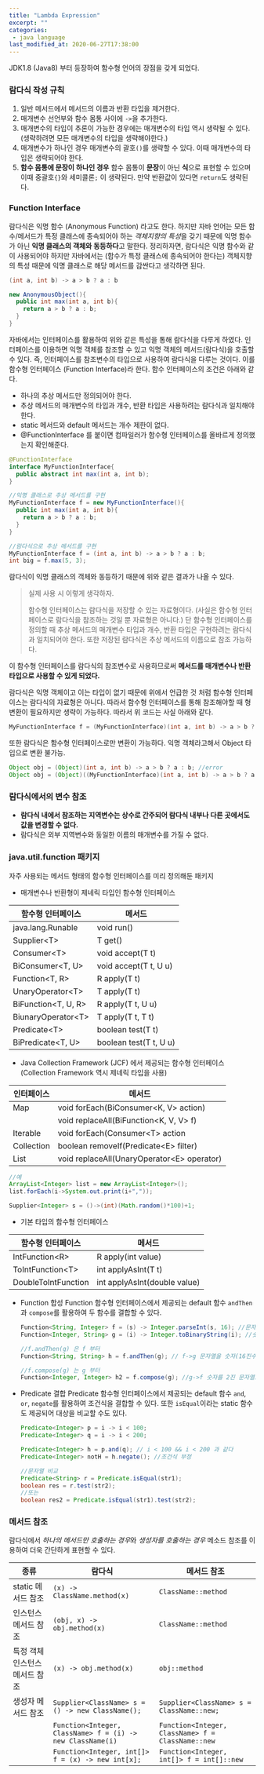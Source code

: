 ```yaml
---
title: "Lambda Expression"
excerpt: ""
categories:
 - java language
last_modified_at: 2020-06-27T17:38:00
---
```


JDK1.8 (Java8) 부터 등장하여 함수형 언어의 장점을 갖게 되었다.

### 람다식 작성 규칙

1. 일반 메서드에서 메서드의 이름과 반환 타입을 제거한다.
2. 매개변수 선언부와 함수 몸통 사이에 `->`을 추가한다.
3. 매개변수의 타입이 추론이 가능한 경우에는 매개변수의 타입 역시 생략될 수 있다. (생략하려면 모든 매개변수의 타입을 생략해야한다.)
4. 매개변수가 하나인 경우 매개변수의 괄호`()`를 생략할 수 있다. 이때 매개변수의 타입은 생략되어야 한다.
5. **함수 몸통에 문장이 하나인 경우** 함수 몸통이 **문장**이 아닌 **식**으로 표현할 수 있으며 이때 중괄호`{}`와 세미콜론`;` 이 생략된다. 만약 반환값이 있다면 `return`도 생략된다.



### Function Interface

람다식은 익명 함수 (Anonymous Function) 라고도 한다. 하지만 자바 언어는 모든 함수/메서드가 특정 클래스에 종속되어야 하는 *객체지향의 특성*을 갖기 때문에 익명 함수가 아닌 **익명 클래스의 객체와 동등하다**고 말한다. 정리하자면, 람다식은 익명 함수와 같이 사용되어야 하지만 자바에서는 (함수가 특정 클래스에 종속되어야 한다는) 객체지향의 특성 때문에 익명 클래스로 해당 메서드를 감싼다고 생각하면 된다.

```java
(int a, int b) -> a > b ? a : b
```

```java
new AnonymousObject(){
  public int max(int a, int b){
    return a > b ? a : b;
  }
}
```

자바에서는 인터페이스를 활용하여 위와 같은 특성을 통해 람다식을 다루게 하였다. 인터페이스를 이용하면 익명 객체를 참조할 수 있고 익명 객체의 메서드(람다식)을 호출할 수 있다. 즉, 인터페이스를 참조변수의 타입으로 사용하여 람다식을 다루는 것이다. 이를 함수형 인터페이스 (Function Interface)라 한다. 함수 인터페이스의 조건은 아래와 같다.

- 하나의 추상 메서드만 정의되어야 한다.
- 추상 메서드의 매개변수의 타입과 개수, 반환 타입은 사용하려는 람다식과 일치해야한다.
- static 메서드와 default 메서드는 개수 제한이 없다.
- @FunctionInterface 를 붙이면 컴파일러가 함수형 인터페이스를 올바르게 정의했는지 확인해준다.

```java
@FunctionInterface
interface MyFunctionInterface{
  public abstract int max(int a, int b);
}
```

```java
//익명 클래스로 추상 메서드를 구현
MyFunctionInterface f = new MyFunctionInterface(){
  public int max(int a, int b){
    return a > b ? a : b;
  }
}
```

```java
//람다식으로 추상 메서드를 구현
MyFunctionInterface f = (int a, int b) -> a > b ? a : b;
int big = f.max(5, 3);
```

람다식이 익명 클래스의 객체와 동등하기 때문에 위와 같은 결과가 나올 수 있다.

> 실제 사용 시 이렇게 생각하자.
>
> 함수형 인터페이스는 람다식을 저장할 수 있는 자료형이다. (사실은 함수형 인터페이스로 람다식을 참조하는 것일 뿐 자료형은 아니다.) 단 함수형 인터페이스를 정의할 때 추상 메서드의 매개변수 타입과 개수, 반환 타입은 구현하려는 람다식과 일치되어야 한다. 또한 저장된 람다식은 추상 메서드의 이름으로 참조 가능하다.

이 함수형 인터페이스를 람다식의 참조변수로 사용하므로써 **메서드를 매개변수나 반환 타입으로 사용할 수 있게 되었다.**

람다식은 익명 객체이고 이는 타입이 없기 때문에 위에서 언급한 것 처럼 함수형 인터페이스는 람다식의 자료형은 아니다. 따라서 함수형 인터페이스를 통해 참조해야할 때 형변환이 필요하지만 생략이 가능하다. 따라서 위 코드는 사실 아래와 같다.

```java
MyFunctionInterface f = (MyFunctionInterface)(int a, int b) -> a > b ? a : b;
```

또한 람다식은 함수형 인터페이스로만 변환이 가능하다. 익명 객체라고해서 Object 타입으로 변환 불가능.

```java
Object obj = (Object)(int a, int b) -> a > b ? a : b; //error
Object obj = (Object)((MyFunctionInterface)(int a, int b) -> a > b ? a : b;)
```



### 람다식에서의 변수 참조

- **람다식 내에서 참조하는 지역변수는 상수로 간주되어 람다식 내부나 다른 곳에서도 값을 변경할 수 없다.**
- 람다식은 외부 지역변수와 동일한 이름의 매개변수를 가질 수 없다.



### java.util.function 패키지

자주 사용되는 메서드 형태의 함수형 인터페이스를 미리 정의해둔 패키지

- 매개변수나 반환형이 제네릭 타입인 함수형 인터페이스

| 함수형 인터페이스    | 메서드                 |
| -------------------- | ---------------------- |
| java.lang.Runable    | void run()             |
| Supplier\<T\>        | T get()                |
| Consumer\<T\>        | void accept(T t)       |
| BiConsumer<T, U>     | void accept(T t, U u)  |
| Function<T, R>       | R apply(T t)           |
| UnaryOperator\<T\>   | T apply(T t)           |
| BiFunction<T, U, R>  | R apply(T t, U u)      |
| BiunaryOperator\<T\> | T apply(T t, T t)      |
| Predicate\<T\>       | boolean test(T t)      |
| BiPredicate<T, U>    | boolean test(T t, U u) |



- Java Collection Framework (JCF) 에서 제공되는 함수형 인터페이스
  (Collection Framework 역시 제네릭 타입을 사용)

| 인터페이스 | 메서드                                       |
| ---------- | -------------------------------------------- |
| Map        | void forEach(BiConsumer<K, V> action)        |
|            | void replaceAll(BiFunction<K, V, V> f)       |
| Iterable   | void forEach(Consumer\<T\> action            |
| Collection | boolean removeIf(Predicate\<E\> filter)      |
| List       | void replaceAll(UnaryOperator\<E\> operator) |

```java
//예
ArrayList<Integer> list = new ArrayList<Integer>();
list.forEach(i->System.out.print(i+","));

Supplier<Integer> s = ()->(int)(Math.random()*100)+1;
```



- 기본 타입의 함수형 인터페이스

| 함수형 인터페이스   | 메서드                       |
| ------------------- | ---------------------------- |
| IntFunction\<R\>    | R apply(int value)           |
| ToIntFunction\<T\>  | int applyAsInt(T t)          |
| DoubleToIntFunction | int applyAsInt(double value) |



- Function 합성
  Function 함수형 인터페이스에서 제공되는 default 함수 `andThen`과 `compose`를 활용하여 두 함수를 결합할 수 있다.  

  ```java
  Function<String, Integer> f = (s) -> Integer.parseInt(s, 16); //문자열을 숫자(16진수)로 변환하는 함수
  Function<Integer, String> g = (i) -> Integer.toBinaryString(i); //숫자를 2진 문자열로 변환하는 함수
  
  //f.andThen(g) 은 f 부터
  Function<String, String> h = f.andThen(g); // f->g 문자열을 숫자(16진수)로 변환한 뒤 2진 문자열로 변환하는 함수
  
  //f.compose(g) 는 g 부터
  Function<Integer, Integer> h2 = f.compose(g); //g->f 숫자를 2진 문자열로 변환한 뒤 숫자(16진수)로 변환하는 함수
  ```

  

- Predicate 결합
  Predicate 함수형 인터페이스에서 제공되는 default 함수 `and`, `or`, `negate`를 활용하여 조건식을 결합할 수 있다. 또한 `isEqual`이라는 static 함수도 제공되어 대상을 비교할 수도 있다.

  ```java
  Predicate<Integer> p = i -> i < 100;
  Predicate<Integer> q = i -> i < 200;
  
  Predicate<Integer> h = p.and(q); // i < 100 && i < 200 과 같다
  Predicate<Integer> notH = h.negate(); //조건식 부정
  ```

  ```java
  //문자열 비교
  Predicate<String> r = Predicate.isEqual(str1);
  boolean res = r.test(str2);
  //또는
  boolean res2 = Predicate.isEqual(str1).test(str2);
  ```

  

### 메서드 참조

람다식에서 *하나의 메서드만 호출하는 경우*와 *생성자를 호출하는 경우* 메소드 참조를 이용하여 더욱 간단하게 표현할 수 있다.

| 종류                           | 람다식                                                     | 메서드 참조                                       |
| ------------------------------ | ---------------------------------------------------------- | ------------------------------------------------- |
| static 메서드 참조             | `(x) -> ClassName.method(x)`                               | `ClassName::method`                               |
| 인스턴스 메서드 참조           | `(obj, x) -> obj.method(x)`                                | `ClassName::method`                               |
| 특정 객체 인스턴스 메서드 참조 | `(x) -> obj.method(x)`                                     | `obj::method`                                     |
| 생성자 메서드 참조             | `Supplier<ClassName> s = () -> new ClassName();`           | `Supplier<ClassName> s = ClassName::new;`         |
|                                | `Function<Integer, ClassName> f = (i) -> new ClassName(i)` | `Function<Integer, ClassName> f = ClassName::new` |
|                                | `Function<Integer, int[]> f = (x) -> new int[x];`          | `Function<Integer, int[]> f = int[]::new`         |

